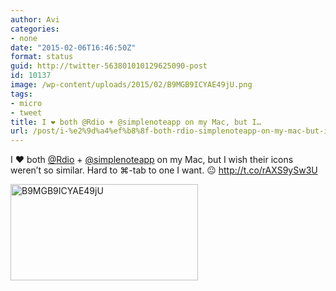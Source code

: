 ```yaml
---
author: Avi
categories:
- none
date: "2015-02-06T16:46:50Z"
format: status
guid: http://twitter-563801010129625090-post
id: 10137
image: /wp-content/uploads/2015/02/B9MGB9ICYAE49jU.png
tags:
- micro
- tweet
title: I ❤️ both @Rdio + @simplenoteapp on my Mac, but I…
url: /post/i-%e2%9d%a4%ef%b8%8f-both-rdio-simplenoteapp-on-my-mac-but-i/
---
```

I ❤️ both [@Rdio](http://twitter.com/Rdio) + [@simplenoteapp](http://twitter.com/simplenoteapp) on my Mac, but I wish their icons weren’t so similar. Hard to ⌘-tab to one I want. 😐 http://t.co/rAXS9ySw3U

<img width="300" height="154" src="http://aviflax.com/wp-content/uploads/2015/02/B9MGB9ICYAE49jU-300x154.png" class="attachment-medium" alt="B9MGB9ICYAE49jU" />